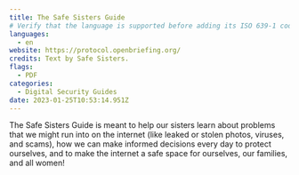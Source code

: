 ```yaml
---
title: The Safe Sisters Guide
# Verify that the language is supported before adding its ISO 639-1 code here. without the country code, i.e. ms instead of ms_MY.
languages:
  - en
website: https://protocol.openbriefing.org/
credits: Text by Safe Sisters.
flags:
  - PDF
categories:
  - Digital Security Guides
date: 2023-01-25T10:53:14.951Z
---
```

The Safe Sisters Guide is meant to help our sisters learn about problems that we might run into on the internet (like leaked or stolen photos, viruses, and scams), how we can make informed decisions every day to protect ourselves, and to make the internet a safe space for ourselves, our families, and all women!